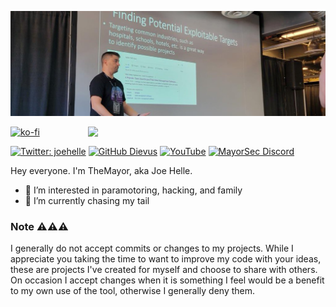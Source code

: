 
<p align="left">
  <img src="wwhf.png" />
</p>
<img align='right' src="https://github-readme-stats.vercel.app/api?username=dievus&show_icons=true&theme=dark" width="380">

[![ko-fi](https://ko-fi.com/img/githubbutton_sm.svg)](https://ko-fi.com/M4M03Q2JN)

[![Twitter: joehelle](https://img.shields.io/twitter/follow/joehelle?color=green&style=flat-square)](https://twitter.com/joehelle)
[![GitHub Dievus](https://img.shields.io/github/followers/dievus?color=green&style=flat-square)](https://github.com/dievus)
[![YouTube](https://img.shields.io/youtube/channel/subscribers/UC5J6JvH5F29FllbLjwmA5ZA?color=green&label=youtube%20subscribers&style=flat-square)](https://www.youtube.com/c/joehellethemayor)
[![MayorSec Discord](https://img.shields.io/discord/721009459425574923?label=Discord&style=flat-square)](https://discord.com/invite/AWx2SxCD69)

Hey everyone. I'm TheMayor, aka Joe Helle. 

- 👀 I’m interested in paramotoring, hacking, and family
- 🌱 I’m currently chasing my tail

### Note ⚠️⚠️⚠️
I generally do not accept commits or changes to my projects. While I appreciate you taking the time to want to improve my code with your ideas, these are projects I've created for myself and choose to share with others. On occasion I accept changes when it is something I feel would be a benefit to my own use of the tool, otherwise I generally deny them. 

<!---
dievus/dievus is a ✨ special ✨ repository because its `README.md` (this file) appears on your GitHub profile.
You can click the Preview link to take a look at your changes.
--->
